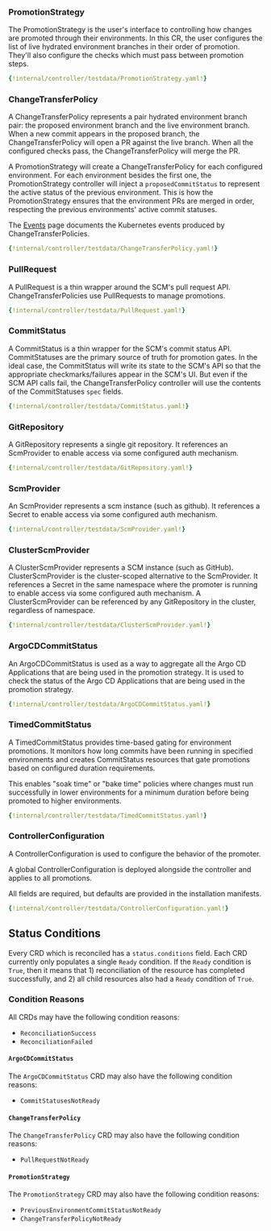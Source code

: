 ### PromotionStrategy

The PromotionStrategy is the user's interface to controlling how changes are promoted through their environments. In 
this CR, the user configures the list of live hydrated environment branches in their order of promotion. They'll also
configure the checks which must pass between promotion steps.

```yaml
{!internal/controller/testdata/PromotionStrategy.yaml!}
```

### ChangeTransferPolicy

A ChangeTransferPolicy represents a pair hydrated environment branch pair: the proposed environment branch and the live
environment branch. When a new commit appears in the proposed branch, the ChangeTransferPolicy will open a PR against 
the live branch. When all the configured checks pass, the ChangeTransferPolicy will merge the PR.

A PromotionStrategy will create a ChangeTransferPolicy for each configured environment. For each environment besides the
first one, the PromotionStrategy controller will inject a `proposedCommitStatus` to represent the active status of the
previous environment. This is how the PromotionStrategy ensures that the environment PRs are merged in order, respecting
the previous environments' active commit statuses.

The [Events](monitoring/events.md#changetransferpolicy) page documents the Kubernetes events produced by 
ChangeTransferPolicies.

```yaml
{!internal/controller/testdata/ChangeTransferPolicy.yaml!}
```

### PullRequest

A PullRequest is a thin wrapper around the SCM's pull request API. ChangeTransferPolicies use PullRequests to manage
promotions.

```yaml
{!internal/controller/testdata/PullRequest.yaml!}
```

### CommitStatus

A CommitStatus is a thin wrapper for the SCM's commit status API. CommitStatuses are the primary source of truth for
promotion gates. In the ideal case, the CommitStatus will write its state to the SCM's API so that the appropriate
checkmarks/failures appear in the SCM's UI. But even if the SCM API calls fail, the ChangeTransferPolicy controller will
use the contents of the CommitStatuses `spec` fields.

```yaml
{!internal/controller/testdata/CommitStatus.yaml!}
```

### GitRepository

A GitRepository represents a single git repository. It references an ScmProvider to enable access via some configured
auth mechanism.

```yaml
{!internal/controller/testdata/GitRepository.yaml!}
```

### ScmProvider

An ScmProvider represents a scm instance (such as github). It references a Secret to enable access via some configured
auth mechanism.

```yaml
{!internal/controller/testdata/ScmProvider.yaml!}
```

### ClusterScmProvider

A ClusterScmProvider represents a SCM instance (such as GitHub). ClusterScmProvider is the cluster-scoped alternative to the ScmProvider. It references a Secret in the same namespace where the promoter is running to enable access via some configured
auth mechanism. A ClusterScmProvider can be referenced by any GitRepository in the cluster, regardless of namespace.

```yaml
{!internal/controller/testdata/ClusterScmProvider.yaml!}
```

### ArgoCDCommitStatus

An ArgoCDCommitStatus is used as a way to aggregate all the Argo CD Applications that are being used in the promotion strategy. It is used
to check the status of the Argo CD Applications that are being used in the promotion strategy.

```yaml
{!internal/controller/testdata/ArgoCDCommitStatus.yaml!}
```

### TimedCommitStatus

A TimedCommitStatus provides time-based gating for environment promotions. It monitors how long commits have been running
in specified environments and creates CommitStatus resources that gate promotions based on configured duration requirements.

This enables "soak time" or "bake time" policies where changes must run successfully in lower environments for a minimum
duration before being promoted to higher environments.

```yaml
{!internal/controller/testdata/TimedCommitStatus.yaml!}
```

### ControllerConfiguration

A ControllerConfiguration is used to configure the behavior of the promoter.

A global ControllerConfiguration is deployed alongside the controller and applies to all promotions.

All fields are required, but defaults are provided in the installation manifests.

```yaml
{!internal/controller/testdata/ControllerConfiguration.yaml!}
```

## Status Conditions

Every CRD which is reconciled has a `status.conditions` field. Each CRD currently only populates a single `Ready` 
condition. If the `Ready` condition is `True`, then it means that 1) reconciliation of the resource has completed 
successfully, and 2) all child resources also had a `Ready` condition of `True`.

### Condition Reasons

All CRDs may have the following condition reasons:

* `ReconciliationSuccess`
* `ReconciliationFailed`

#### `ArgoCDCommitStatus`

The `ArgoCDCommitStatus` CRD may also have the following condition reasons:

* `CommitStatusesNotReady`

#### `ChangeTransferPolicy`

The `ChangeTransferPolicy` CRD may also have the following condition reasons:

* `PullRequestNotReady`

#### `PromotionStrategy`

The `PromotionStrategy` CRD may also have the following condition reasons:

* `PreviousEnvironmentCommitStatusNotReady`
* `ChangeTransferPolicyNotReady`

